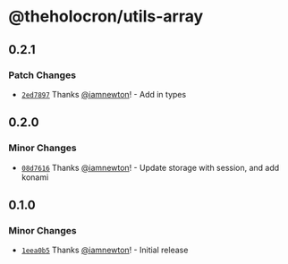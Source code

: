 # @theholocron/utils-array

## 0.2.1

### Patch Changes

- [`2ed7897`](https://github.com/theholocron/utils/commit/2ed789768a50f56489ae572bd8db47df0fcb530e) Thanks [@iamnewton](https://github.com/iamnewton)! - Add in types

## 0.2.0

### Minor Changes

- [`08d7616`](https://github.com/theholocron/utils/commit/08d76164422ee086befc0496c502c7e6581932aa) Thanks [@iamnewton](https://github.com/iamnewton)! - Update storage with session, and add konami

## 0.1.0

### Minor Changes

- [`1eea0b5`](https://github.com/theholocron/utils/commit/1eea0b58b6675297c28377a267faa9d1e7e1e232) Thanks [@iamnewton](https://github.com/iamnewton)! - Initial release
